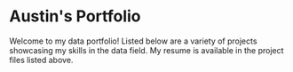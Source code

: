 # Austin's Portfolio
Welcome to my data portfolio! Listed below are a variety of projects showcasing my skills in the data field.
My resume is available in the project files listed above. 
